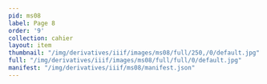 ```yaml
---
pid: ms08
label: Page 8
order: '9'
collection: cahier
layout: item
thumbnail: "/img/derivatives/iiif/images/ms08/full/250,/0/default.jpg"
full: "/img/derivatives/iiif/images/ms08/full/full/0/default.jpg"
manifest: "/img/derivatives/iiif/ms08/manifest.json"
---
```

